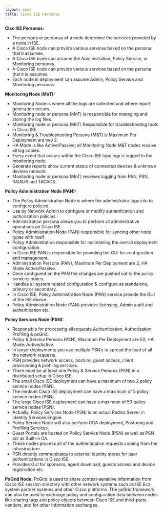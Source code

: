 ```yaml
---
layout: post
title: Cisco ISE Personas
---
```


**Ciso ISE Personas:**
 - The persona or personas of a node determine the services provided by a node in ISE.
 - A Cisco ISE node can provide various services based on the persona that it assumes.
 - A Cisco ISE node can assume the Administration, Policy Service, or Monitoring personas.
 - A Cisco ISE node can provide various services based on the persona that it is assumes.
 - Each node in deployment can assume Admin, Policy Service and Monitoring personas.


**Monitoring Node (MnT):**
 - Monitoring Node is where all the logs are collected and where report generation occurs.
 - Monitoring node or persona (MnT) is responsible for managing and storing the log files.
 - Monitoring node or persona (MnT) Responsible for troubleshooting tools in Cisco ISE.
 - Monitoring & Troubleshooting Persona (M&T) is Maximum Per Deployment are two 2.
 - HA Mode is like Active/Passive; all Monitoring Node M&T nodes receive all log copies.
 - Every event that occurs within the Cisco ISE topology is logged to the monitoring node.
 - Generate reports show current status of connected devices & unknown devices network.
 - Monitoring node or persona (MnT) receives logging from PAN, PSN, RADIUS and TACACS.


**Policy Administration Node (PAN):**
 - The Policy Administration Node is where the administrator logs into to configure policies.
 - Use by Network Admin to configure or modify authentication and authorization policies.
 - Administration persona allows you to perform all administrative operations on Cisco ISE.
 - Policy Administration Node (PAN) responsible for syncing other node types with itself.
 - Policy Administration responsible for maintaining the overall deployment configuration.
 - In Cisco ISE PAN is responsible for providing the GUI for configuration and management.
 - Administration Persona (PAN), Maximum Per Deployment are 2, HA Mode Active/Passive.
 - Once configured on the PAN the changes are pushed out to the policy services nodes.
 - Handles all system related configuration & configure as standalone, primary or secondary.
 - In Cisco ISE, Policy Administration Node (PAN) service provide the GUI of the ISE device.
 - Policy Administration Node (PAN) provides licensing, Admin audit and authentication etc.


**Policy Services Node (PSN):**
 - Responsible for processing all requests Authentication, Authorization, Profiling & pxGrid.
 - Policy & Service Persona (PSN), Maximum Per Deployment are 50, HA Mode: Active/Active.
 - In larger deployments you use multiple PSN’s to spread the load of all the network requests.
 - PSN provides network access, posture, guest access, client provisioning & profiling services.
 - There must be at least one Policy & Service Persona (PSN) in a distributed setup in Cisco ISE.
 - The small Cisco ISE deployment can have a maximum of two 2 policy service nodes (PSN).
 - The medium Cisco ISE deployment can have a maximum of 5 policy service nodes (PSN).
 - The large Cisco ISE deployment can have a maximum of 50 policy service nodes (PSN).
 - Actually, Policy Services Node (PSN) is an actual Radios Server in Identity Services Engine.
 - Policy Service Node will also perform COA deployment, Posturing and Profiling Services.
 - Guest Portals are hosted on Policy Service Node (PSN) as well as PSN act as Built-in CA.
 - These nodes process all of the authentication requests coming from the infrastructure.
 - PSN directly communicates to external identity stores for user authentications in Cisco ISE.
 - Provides GUI for sponsors, agent download, guests access and device registration etc.

**PxGrid Node:**
PxGrid is used to share context-sensitive information from Cisco ISE session directory with other network systems such as ISE Eco system partner systems and other Cisco platforms. The pxGrid framework can also be used to exchange policy and configuration data between nodes like sharing tags and policy objects between Cisco ISE and third-party vendors, and for other information exchanges.
